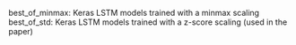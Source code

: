 best_of_minmax: Keras LSTM models trained with a minmax scaling
best_of_std: Keras LSTM models trained with a z-score scaling (used in the paper)
